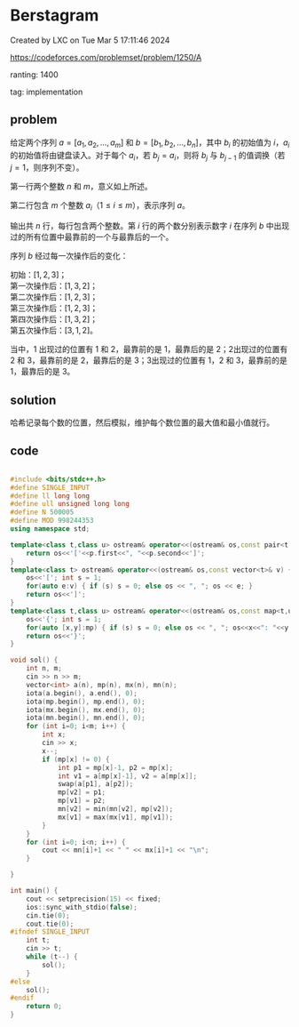 # Berstagram

Created by LXC on Tue Mar  5 17:11:46 2024

https://codeforces.com/problemset/problem/1250/A

ranting: 1400

tag: implementation

## problem


给定两个序列 $a=[a_1,a_2,\dots,a_m]$ 和 $b=[b_1,b_2,\dots,b_n]$，其中 $b_i$ 的初始值为 $i$，$a_i$ 的初始值将由键盘读入。对于每个 $a_i$，若 $b_j=a_i$，则将 $b_j$ 与 $b_{j-1}$ 的值调换（若 $j=1$，则序列不变）。


第一行两个整数 $n$ 和 $m$，意义如上所述。

第二行包含 $m$ 个整数 $a_i$（$1\le i\le m$），表示序列 $a$。


输出共 $n$ 行，每行包含两个整数。第 $i$ 行的两个数分别表示数字 $i$ 在序列 $b$ 中出现过的所有位置中最靠前的一个与最靠后的一个。


序列 $b$ 经过每一次操作后的变化：

初始：$[1,2,3]$；  
第一次操作后：$[1,3,2]$；  
第二次操作后：$[1,2,3]$；  
第三次操作后：$[1,2,3]$；  
第四次操作后：$[1,3,2]$；  
第五次操作后：$[3,1,2]$。

当中，$1$ 出现过的位置有 $1$ 和 $2$，最靠前的是 $1$，最靠后的是 $2$；$2$出现过的位置有 $2$ 和 $3$，最靠前的是 $2$，最靠后的是 $3$；$3$出现过的位置有 $1$，$2$ 和 $3$，最靠前的是 $1$，最靠后的是 $3$。

## solution

哈希记录每个数的位置，然后模拟，维护每个数位置的最大值和最小值就行。

## code

``` cpp

#include <bits/stdc++.h>
#define SINGLE_INPUT
#define ll long long
#define ull unsigned long long
#define N 500005
#define MOD 998244353
using namespace std;

template<class t,class u> ostream& operator<<(ostream& os,const pair<t,u>& p) {
    return os<<'['<<p.first<<", "<<p.second<<']';
}
template<class t> ostream& operator<<(ostream& os,const vector<t>& v) {
    os<<'['; int s = 1;
    for(auto e:v) { if (s) s = 0; else os << ", "; os << e; }
    return os<<']';
}
template<class t,class u> ostream& operator<<(ostream& os,const map<t,u>& mp){
    os<<'{'; int s = 1;
    for(auto [x,y]:mp) { if (s) s = 0; else os << ", "; os<<x<<": "<<y; }
    return os<<'}';
}

void sol() {
    int n, m;
    cin >> n >> m;
    vector<int> a(n), mp(n), mx(n), mn(n);
    iota(a.begin(), a.end(), 0);
    iota(mp.begin(), mp.end(), 0);
    iota(mx.begin(), mx.end(), 0);
    iota(mn.begin(), mn.end(), 0);
    for (int i=0; i<m; i++) {
        int x;
        cin >> x;
        x--;
        if (mp[x] != 0) {
            int p1 = mp[x]-1, p2 = mp[x];
            int v1 = a[mp[x]-1], v2 = a[mp[x]];
            swap(a[p1], a[p2]);
            mp[v2] = p1;
            mp[v1] = p2;
            mn[v2] = min(mn[v2], mp[v2]);
            mx[v1] = max(mx[v1], mp[v1]);
        }
    }
    for (int i=0; i<n; i++) {
        cout << mn[i]+1 << " " << mx[i]+1 << "\n";
    }

}

int main() {
    cout << setprecision(15) << fixed;
    ios::sync_with_stdio(false);
    cin.tie(0);
    cout.tie(0);
#ifndef SINGLE_INPUT
    int t;
    cin >> t;
    while (t--) {
        sol();
    }
#else
    sol();
#endif
    return 0;
}

```
